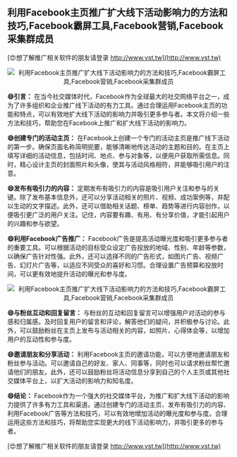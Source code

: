 ## **利用Facebook主页推广扩大线下活动影响力的方法和技巧,Facebook霸屏工具,Facebook营销,Facebook采集群成员**

[😍想了解推广相关软件的朋友请登录 http://www.vst.tw](http://www.vst.tw)

 <center><img src="https://vst.tw/MP4/tuiguang/png/1.png" alt="利用Facebook主页推广扩大线下活动影响力的方法和技巧,Facebook霸屏工具,Facebook营销,Facebook采集群成员"></center>

**😄引言：**
在当今社交媒体时代，Facebook作为全球最大的社交网络平台之一，成为了许多组织和企业推广线下活动的有力工具。通过合理运用Facebook主页的功能和特点，可以有效地扩大线下活动的影响力并吸引更多参与者。本文将介绍一些方法和技巧，帮助您在Facebook上推广和扩大线下活动的影响力。

**😄创建专门的活动主页：**
在Facebook上创建一个专门的活动主页是推广线下活动的第一步。确保页面名称简明扼要，能够清晰地传达活动的主题和目的。在主页上填写详细的活动信息，包括时间、地点、参与对象等，以便用户获取所需信息。同时，精心设计主页的封面照片和头像，使其与活动风格相符，并能够吸引用户的注意。

**😄发布有吸引力的内容：**
定期发布有吸引力的内容是吸引用户关注和参与的关键。除了发布基本信息外，还可以分享活动相关的照片、视频、成功案例等，并配以生动的文字描述。此外，还可以借助相关话题、榜单、趋势等进行内容创作，以便吸引更广泛的用户关注。记住，内容要有趣、有用、有分享价值，才能引起用户的兴趣和参与欲望。

**😄利用Facebook广告推广：**
Facebook广告是提高活动曝光度和吸引更多参与者的重要工具。可以根据活动的目标受众设定广告投放的地域、性别、年龄等参数，以确保广告针对性强。此外，还可以选择不同的广告形式，如图片广告、视频广告、幻灯片广告等，以适应不同受众的喜好和习惯。合理设置广告预算和投放时间，可以更有效地提升活动的曝光和参与度。

 <center><img src="https://vst.tw/MP4/tuiguang/png/2.png" alt="利用Facebook主页推广扩大线下活动影响力的方法和技巧,Facebook霸屏工具,Facebook营销,Facebook采集群成员"></center>

**😄与粉丝互动和回复留言：**
与粉丝的互动和回复留言可以增强用户对活动的参与感和归属感。及时回复用户的留言和评论，解答他们的疑问，并积极参与讨论。此外，可以鼓励粉丝在主页上发布与活动相关的内容，如照片、心得体会等，以增加用户的互动性和参与度。

**😄邀请朋友和分享活动：**
利用Facebook主页的邀请功能，可以方便地邀请朋友和粉丝参与活动。可以邀请自己的好友、家人、同事等，同时也可以请求粉丝帮忙邀请他们的朋友。此外，还可以鼓励粉丝将活动信息分享到自己的个人主页或其他社交媒体平台上，以扩大活动的影响力和知名度。

**😄结论：**
Facebook作为一个强大的社交媒体平台，为推广和扩大线下活动的影响力提供了许多有力工具和渠道。通过创建专门的活动主页、发布有吸引力的内容、利用Facebook广告等方法和技巧，可以有效地增加活动的曝光度和参与度。合理运用这些方法和技巧，将帮助您实现更大的线下活动影响力，并吸引更多的参与者。

[😍想了解推广相关软件的朋友请登录 http://www.vst.tw](http://www.vst.tw)




